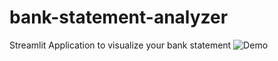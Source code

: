 # bank-statement-analyzer
Streamlit Application to visualize your bank statement
![Demo](https://github.com/vignesh14052002/bank-statement-analyzer/assets/63579905/33d54ed2-4667-4e24-bc83-37474d3fc890)

